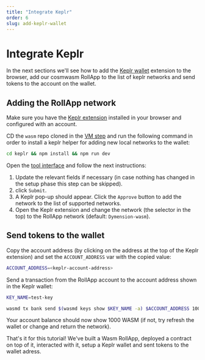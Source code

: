 ```yaml
---
title: "Integrate Keplr"
order: 6
slug: add-keplr-wallet
---
```


# Integrate Keplr

In the next sections we'll see how to add the [Keplr wallet](https://www.keplr.app/) extension to the browser, add our cosmwasm RollApp to the list of keplr networks and send tokens to the account on the wallet.

## Adding the RollApp network

Make sure you have the [Keplr extension](https://chrome.google.com/webstore/detail/keplr/dmkamcknogkgcdfhhbddcghachkejeap?hl=en) installed in your browser and configured with an account.

CD the `wasm` repo cloned in the [VM step](/docs/developers/build/install-vm/cosmwasm-install.md) and run the following command in order to install a keplr helper for adding new local networks to the wallet:

```bash
cd keplr && npm install && npm run dev
```

Open the [tool interface](http://localhost:8081/) and follow the next instructions:

1. Update the relevant fields if necessary (in case nothing has changed in the setup phase this step can be skipped).
2. click `Submit`.
3. A Keplr pop-up should appear. Click the `Approve` button to add the network to the list of supported networks.
4. Open the Keplr extension and change the network (the selector in the top) to the RollApp network (default: `Dymension-wasm`).

## Send tokens to the wallet

Copy the account address (by clicking on the address at the top of the Keplr extension) and set the `ACCOUNT_ADDRESS` var with the copied value:

```sh
ACCOUNT_ADDRESS=<keplr-account-address>
```

Send a transaction from the RollApp account to the account address shown in the Keplr wallet:

```sh
KEY_NAME=test-key

wasmd tx bank send $(wasmd keys show $KEY_NAME -a) $ACCOUNT_ADDRESS 1000000000uwasm
```

Your account balance should now show 1000 WASM (if not, try refresh the wallet or change and return the network).<br/>

That's it for this tutorial! We've built a Wasm RollApp, deployed a contract on top of it, interacted with it, setup a Keplr wallet and sent tokens to the wallet adress.
